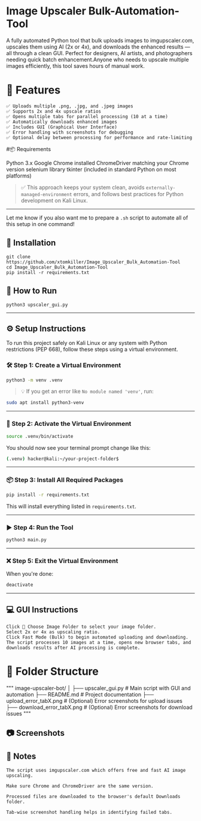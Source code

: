 #  Image Upscaler Bulk-Automation-Tool
 A fully automated Python tool that bulk uploads images to imgupscaler.com, upscales them using AI (2x or 4x), and downloads the enhanced results — all through a clean GUI. Perfect for designers, AI artists, and photographers needing quick batch enhancement.Anyone who needs to upscale multiple images efficiently, this tool saves hours of manual work.

# 🔧 Features

    ✅ Uploads multiple .png, .jpg, and .jpeg images
    ✅ Supports 2x and 4x upscale ratios
    ✅ Opens multiple tabs for parallel processing (10 at a time)
    ✅ Automatically downloads enhanced images
    ✅ Includes GUI (Graphical User Interface)
    ✅ Error handling with screenshots for debugging
    ✅ Optional delay between processing for performance and rate-limiting

#📦 Requirements

   Python 3.x
   Google Chrome installed
   ChromeDriver matching your Chrome version
   selenium library
   tkinter (included in standard Python on most platforms)



> ✅ This approach keeps your system clean, avoids `externally-managed-environment` errors, and follows best practices for Python development on Kali Linux.

---

Let me know if you also want me to prepare a `.sh` script to automate all of this setup in one command!

## 🚀 Installation

    git clone https://github.com/xtomkiller/Image_Upscaler_Bulk_Automation-Tool
    cd Image_Upscaler_Bulk_Automation-Tool
    pip install -r requirements.txt

## 🚀 How to Run

    python3 upscaler_gui.py
---

## ⚙️ Setup Instructions

To run this project safely on Kali Linux or any system with Python restrictions (PEP 668), follow these steps using a virtual environment.

### 🛠️ Step 1: Create a Virtual Environment

```bash
python3 -m venv .venv
```

> 💡 If you get an error like `No module named 'venv'`, run:
```bash
sudo apt install python3-venv
```

---

### 🚀 Step 2: Activate the Virtual Environment

```bash
source .venv/bin/activate
```

You should now see your terminal prompt change like this:
```bash
(.venv) hacker@kali:~/your-project-folder$
```

---

### 📦 Step 3: Install All Required Packages

```bash
pip install -r requirements.txt
```

This will install everything listed in `requirements.txt`.

---

### ▶️ Step 4: Run the Tool

```bash
python3 main.py
```

---

### ❌ Step 5: Exit the Virtual Environment

When you're done:

```bash
deactivate
```

---

## 💻 GUI Instructions

    Click 📁 Choose Image Folder to select your image folder.
    Select 2x or 4x as upscaling ratio.
    Click Fast Mode (Bulk) to begin automated uploading and downloading.
    The script processes 10 images at a time, opens new browser tabs, and downloads results after AI processing is complete.

# 📁 Folder Structure
"""
image-upscaler-bot/
│
├── upscaler_gui.py         # Main script with GUI and automation
├── README.md               # Project documentation
├── upload_error_tabX.png   # (Optional) Error screenshots for upload issues
├── download_error_tabX.png # (Optional) Error screenshots for download issues """

## 📷 Screenshots


## 📌 Notes

    The script uses imgupscaler.com which offers free and fast AI image upscaling.

    Make sure Chrome and ChromeDriver are the same version.

    Processed files are downloaded to the browser's default Downloads folder.

    Tab-wise screenshot handling helps in identifying failed tabs.
